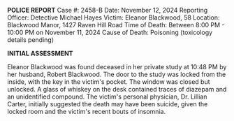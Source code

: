 **POLICE REPORT** Case #: 2458-B Date: November 12, 2024 Reporting Officer: Detective Michael Hayes Victim: Eleanor Blackwood, 58 Location: Blackwood Manor, 1427 Raven Hill Road Time of Death: Between 8:00 PM - 10:00 PM on November 11, 2024 Cause of Death: Poisoning (toxicology details pending)

**INITIAL ASSESSMENT**

Eleanor Blackwood was found deceased in her private study at 10:48 PM by her husband, Robert Blackwood. The door to the study was locked from the inside, with the key in the victim's pocket. The window was closed but unlocked. A glass of whiskey on the desk contained traces of diazepam and an unidentified compound. The victim's personal physician, Dr. Lillian Carter, initially suggested the death may have been suicide, given the locked room and the victim's recent bouts of insomnia.